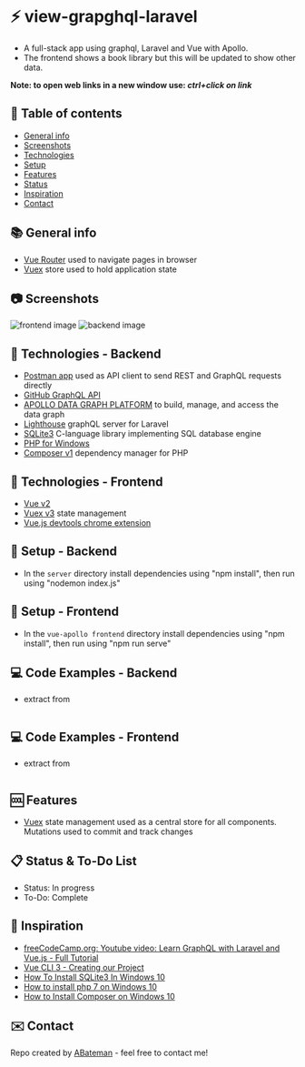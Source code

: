 # :zap: view-grapghql-laravel

* A full-stack app using graphql, Laravel and Vue with Apollo.
* The frontend shows a book library but this will be updated to show other data.

**Note: to open web links in a new window use: _ctrl+click on link_**

## :page_facing_up: Table of contents

* [General info](#general-info)
* [Screenshots](#screenshots)
* [Technologies](#technologies)
* [Setup](#setup)
* [Features](#features)
* [Status](#status)
* [Inspiration](#inspiration)
* [Contact](#contact)

## :books: General info

* [Vue Router](https://router.vuejs.org/guide/essentials/navigation.html) used to navigate pages in browser
* [Vuex](https://vuex.vuejs.org/api/#vuex-store) store used to hold application state

## :camera: Screenshots

![frontend image](./img/frontend.png)
![backend image](./img/backend.png)

## :signal_strength: Technologies - Backend

* [Postman app](https://www.postman.com/) used as API client to send REST and GraphQL requests directly
* [GitHub GraphQL API](https://developer.github.com/v4/explorer/)
* [APOLLO DATA GRAPH PLATFORM](https://www.apollographql.com/platform/) to build, manage, and access the data graph
* [Lighthouse](https://lighthouse-php.com/) graphQL server for Laravel
* [SQLite3](https://www.sqlite.org/index.html) C-language library implementing SQL database engine
* [PHP for Windows](https://windows.php.net/)
* [Composer v1](https://getcomposer.org/) dependency manager for PHP

## :signal_strength: Technologies - Frontend

* [Vue v2](https://vuejs.org/)
* [Vuex v3](https://vuex.vuejs.org/) state management
* [Vue.js devtools chrome extension](https://chrome.google.com/webstore/detail/vuejs-devtools/nhdogjmejiglipccpnnnanhbledajbpd?hl=en)

## :floppy_disk: Setup - Backend

* In the `server` directory install dependencies using "npm install", then run using "nodemon index.js"

## :floppy_disk: Setup - Frontend

* In the `vue-apollo frontend` directory install dependencies using "npm install", then run using "npm run serve"

## :computer: Code Examples - Backend

* extract from

```javascript

```

## :computer: Code Examples - Frontend

* extract from

```javascript

```

## :cool: Features

* [Vuex](https://vuex.vuejs.org/) state management used as a central store for all components. Mutations used to commit and track changes

## :clipboard: Status & To-Do List

* Status: In progress
* To-Do: Complete

## :clap: Inspiration

* [freeCodeCamp.org: Youtube video: Learn GraphQL with Laravel and Vue.js - Full Tutorial](https://www.youtube.com/watch?v=4z3EMCc4bP4)
* [Vue CLI 3 - Creating our Project](https://www.vuemastery.com/courses/real-world-vue-js/vue-cli/)
* [How To Install SQLite3 In Windows 10](https://www.youtube.com/watch?v=XA3w8tQnYCA)
* [How to install php 7 on Windows 10](https://www.youtube.com/watch?v=4_-12QSaaFg)
* [How to Install Composer on Windows 10](https://www.wdb24.com/how-to-install-composer-on-windows-10/)

## :envelope: Contact

Repo created by [ABateman](https://www.andrewbateman.org) - feel free to contact me!

